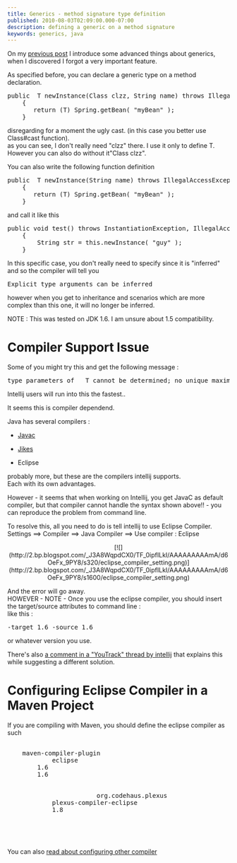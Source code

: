 ```yaml
---
title: Generics - method signature type definition
published: 2010-08-03T02:09:00.000-07:00
description: defining a generic on a method signature
keywords: generics, java
---
```


On my [previous post](http://mograblog.blogspot.com/2010/02/generics-did-you-know.html) I introduce some advanced things about generics, when I discovered I forgot a very important feature.  

As specified before, you can declare a generic type on a method declaration.  

<pre class="java" name="code">public <t> T newInstance(Class <t>clzz, String name) throws IllegalAccessException, InstantiationException  
    {  
       return (T) Spring.getBean( "myBean" );  
    }</t></t></pre>

disregarding for a moment the ugly cast. (in this case you better use Class#cast function).  
as you can see, I don't really need "clzz" there. I use it only to define T.  
However you can also do without it"Class <t>clzz".  

You can also write the following function definition  

<pre class="java" name="code">public <t> T newInstance(String name) throws IllegalAccessException, InstantiationException  
    {  
       return (T) Spring.getBean( "myBean" );  
    }  
</t></pre>

and call it like this  

<pre class="java" name="code">public void test() throws InstantiationException, IllegalAccessException  
    {  
        String str = this.<string>newInstance( "guy" );  
    }  
</string></pre>

In this specific case, you don't really need to specify <t>since it is "inferred" and so the compiler will tell you  

<pre>Explicit type arguments can be inferred  
</pre>

however when you get to inheritance and scenarios which are more complex than this one, it will no longer be inferred.  

NOTE : This was tested on JDK 1.6\. I am unsure about 1.5 compatibility.  

# Compiler Support Issue

Some of you might try this and get the following message :  

<pre>type parameters of <t>  T cannot be determined; no unique maximal instance exists for type variable T with upper bounds, java.lang.Object  
</t></pre>

Intellij users will run into this the fastest..  

It seems this is compiler dependend.  

Java has several compilers :  

*   [Javac](http://en.wikipedia.org/wiki/Javac)  

*   [Jikes](http://jikes.sourceforge.net/)  

*   Eclipse  

probably more, but these are the compilers intellij supports.  
Each with its own advantages.  

However - it seems that when working on Intellij, you get JavaC as default compiler, but that compiler cannot handle the syntax shown above!! - you can reproduce the problem from command line.  

To resolve this, all you need to do is tell intellij to use Eclipse Compiler.  
Settings ==> Compiler ==> Java Compiler ==> Use compiler : Eclipse  

<div class="separator" style="clear: both; text-align: center;">[![](http://2.bp.blogspot.com/_J3A8WqpdCX0/TF_0ipfILkI/AAAAAAAAAmA/d6OeFx_9PY8/s320/eclipse_compiler_setting.png)](http://2.bp.blogspot.com/_J3A8WqpdCX0/TF_0ipfILkI/AAAAAAAAAmA/d6OeFx_9PY8/s1600/eclipse_compiler_setting.png)</div>

And the error will go away.  
HOWEVER - NOTE - Once you use the eclipse compiler, you should insert the target/source attributes to command line :  
like this :  

<pre>-target 1.6 -source 1.6  
</pre>

or whatever version you use.  

There's also [a comment in a "YouTrack" thread by intellij](http://youtrack.jetbrains.net/issue/IDEA-52447#comment=27-139287) that explains this while suggesting a different solution.  

# Configuring Eclipse Compiler in a Maven Project

If you are compiling with Maven, you should define the eclipse compiler as such  

<pre class="xml" name="code"><plugin>  
    <artifactid>maven-compiler-plugin</artifactid>  
    <configuration>        <compilerid>eclipse</compilerid>   
        <source>1.6  
        <target>1.6</target>  

   </configuration>   
    <dependencies>        <dependency>            <groupid>org.codehaus.plexus</groupid>  
            <artifactid>plexus-compiler-eclipse</artifactid>  
            <version>1.8</version>  
       </dependency>   
   </dependencies>   
</plugin>  

</pre>

You can also [read about configuring other compiler](http://maven.apache.org/plugins/maven-compiler-plugin/non-javac-compilers.html)</t></t>